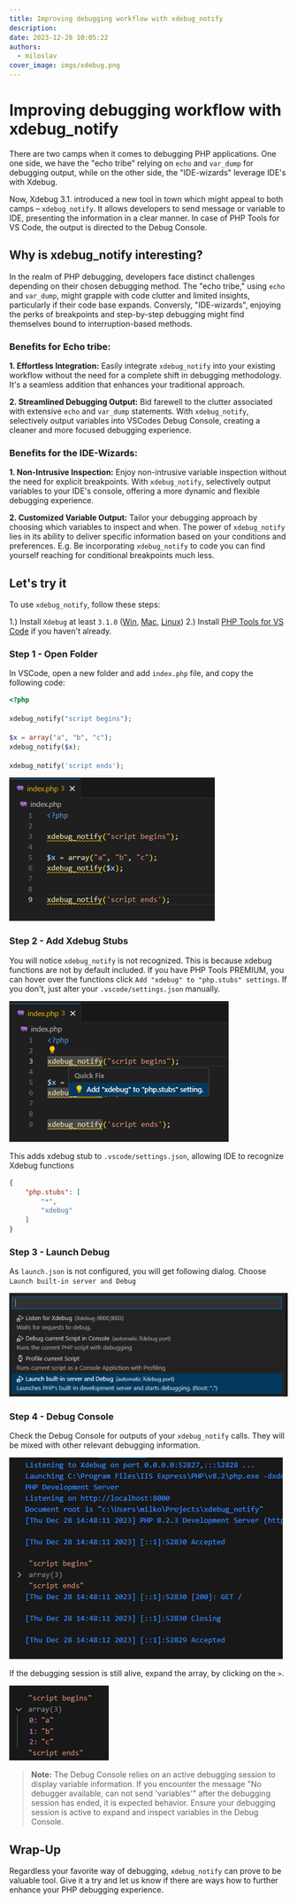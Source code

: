 ```yaml
---
title: Improving debugging workflow with xdebug_notify
description: 
date: 2023-12-28 10:05:22
authors:
  - miloslav
cover_image: imgs/xdebug.png
---
```


# Improving debugging workflow with xdebug_notify

There are two camps when it comes to debugging PHP applications. One one side, we have the "echo tribe" relying on `echo` and `var_dump` for debugging output, while on the other side, the "IDE-wizards" leverage IDE's with Xdebug.

<!-- more -->

Now, Xdebug 3.1. introduced a new tool in town which might appeal to both camps –  `xdebug_notify`. It allows developers to send message or variable to IDE, presenting the information in a clear manner. In case of PHP Tools for VS Code, the output is directed to the Debug Console.

## Why is xdebug_notify interesting?

In the realm of PHP debugging, developers face distinct challenges depending on their chosen debugging method. The "echo tribe," using `echo` and `var_dump`, might grapple with code clutter and limited insights, particularly if their code base expands. Conversly, "IDE-wizards", enjoying the perks of breakpoints and step-by-step debugging might find themselves bound to interruption-based methods.

### Benefits for Echo tribe:

**1. Effortless Integration:**
Easily integrate `xdebug_notify` into your existing workflow without the need for a complete shift in debugging methodology. It's a seamless addition that enhances your traditional approach.

**2. Streamlined Debugging Output:**
Bid farewell to the clutter associated with extensive `echo` and `var_dump` statements. With `xdebug_notify`, selectively output variables into VSCodes Debug Console, creating a cleaner and more focused debugging experience.

### Benefits for the IDE-Wizards:

**1. Non-Intrusive Inspection:**
Enjoy non-intrusive variable inspection without the need for explicit breakpoints. With `xdebug_notify`, selectively output variables to your IDE's console, offering a more dynamic and flexible debugging experience.

**2. Customized Variable Output:**
Tailor your debugging approach by choosing which variables to inspect and when. The power of `xdebug_notify` lies in its ability to deliver specific information based on your conditions and preferences. E.g. Be incorporating `xdebug_notify` to code you can find yourself reaching for conditional breakpoints much less.


## Let's try it

To use `xdebug_notify`, follow these steps:

1.) Install `Xdebug` at least `3.1.0`  ([Win](https://docs.devsense.com/en/vscode/debug/xdebug-win), [Mac](https://docs.devsense.com/en/vscode/debug/xdebug-mac), [Linux](https://docs.devsense.com/en/vscode/debug/xdebug-linux))
2.) Install [PHP Tools for VS Code](https://marketplace.visualstudio.com/items?itemName=DEVSENSE.phptools-vscode) if you haven't already. 

### Step 1 - Open Folder

In VSCode, open a new folder and add `index.php` file, and copy the following code:

```php
<?php

xdebug_notify("script begins");

$x = array("a", "b", "c");
xdebug_notify($x);

xdebug_notify('script ends');
```

![Missing Xdebug stub](imgs/xdebug_warnings.png)

### Step 2 - Add Xdebug Stubs

You will notice `xdebug_notify` is not recognized. This is because xdebug functions are not by default included. If you have PHP Tools PREMIUM, you can hover over the functions click `Add "xdebug" to "php.stubs" settings`. If you don't, just alter your `.vscode/settings.json` manually.

![Fix undefined function](imgs/xdebug_add_stub.png)

This adds xdebug stub to `.vscode/settings.json`, allowing IDE to recognize Xdebug functions
```json
{
    "php.stubs": [
        "*",
        "xdebug"
    ]
}

```

### Step 3 - Launch Debug

As `launch.json` is not configured, you will get following dialog. Choose `Launch built-in server and Debug`

![Launch built-in server and Debug](imgs/launch.png)

### Step 4 - Debug Console

Check the Debug Console for outputs of your `xdebug_notify` calls. They will be mixed with other relevant debugging information.

![VSCode Debug Console with xdebug_notify outputs](imgs/debug_console.png)

If the debugging session is still alive, expand the array, by clicking on the `>`.

![Expanded xdebug_notify output](imgs/expand_variable.png)

>**Note:** The Debug Console relies on an active debugging session to display variable information. If you encounter the message "No debugger available, can not send 'variables'" after the debugging session has ended, it is expected behavior. Ensure your debugging session is active to expand and inspect variables in the Debug Console.

## Wrap-Up

Regardless your favorite way of debugging, `xdebug_notify` can prove to be valuable tool. Give it a try and let us know if there are ways how to further enhance your PHP debugging experience.
